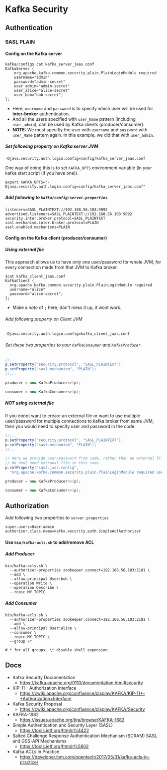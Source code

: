 # Kafka Security #

## Authentication ##

### SASL PLAIN ###

#### Config on the Kafka server ####

```
kafka/config$ cat kafka_server_jaas.conf
KafkaServer {
    org.apache.kafka.common.security.plain.PlainLoginModule required
    username="admin"
    password="admin-secret"
    user_admin="admin-secret"
    user_alice="alice-secret"
    user_bob="bob-secret";
};
```

* Here, `username` and `password` is to specify which user will be used for __inter-broker__ authentication.
* And all the users specified with `user_Name` pattern (including `user_admin`), can be used by Kafka clients (producer/consumer).
* __NOTE:__ We must specifiy the user with `username` and `password` with `user_Name` pattern again. In this
  example, we did that with `user_admin`.

##### Set following property on Kafka server JVM #####

```
-Djava.security.auth.login.config=config/kafka_server_jaas.conf
```

One way of doing this is to set `KAFKA_OPTS` environment variable (in your kafka start script (if you have one)).

```
export KAFKA_OPTS="-Djava.security.auth.login.config=config/kafka_server_jaas.conf"
```

##### Add following to `kafka/config/server.properties` #####

```
listeners=SASL_PLAINTEXT://192.168.56.103:9092
advertised.listeners=SASL_PLAINTEXT://192.168.56.103:9092
security.inter.broker.protocol=SASL_PLAINTEXT
sasl.mechanism.inter.broker.protocol=PLAIN
sasl.enabled.mechanisms=PLAIN
```

#### Config on the Kafka client (producer/consumer) ####

##### Using external file

This approach allows us to have only one user/password for whole JVM, for every connection made from that JVM to Kafka broker.

```
$cat kafka_client_jaas.conf
KafkaClient {
  org.apache.kafka.common.security.plain.PlainLoginModule required
  username="alice"
  password="alice-secret";
};
```

* Make a _note_ of `;` here, don't mess it up, it wont work.

###### Add following property on Client JVM

```
-Djava.security.auth.login.config=kafka_client_jaas.conf
```

###### Set these two properties to your `KafkaConsumer` and `KafkaProducer`.

```java
//...
p.setProperty("security.protocol", "SASL_PLAINTEXT");
p.setProperty("sasl.mechanism", "PLAIN");
//...

producer = new KafkaProducer<>(p);

consumer = new KafkaConsumer<>(p);
```

##### NOT using external file

If you donot want to creare an external file or want to use multiple
user/password for multiple connections to kafka broker from same JVM,
then you would need to specify user and password in the code.

```java
//...
p.setProperty("security.protocol", "SASL_PLAINTEXT");
p.setProperty("sasl.mechanism", "PLAIN");
//...

// Here we provide user/password from code, rather than an external file
// We dont need extranal file in this case.
p.setProperty("sasl.jaas.config",
  "org.apache.kafka.common.security.plain.PlainLoginModule required username=\"alice\" password=\"alice-secret\";");

producer = new KafkaProducer<>(p);

consumer = new KafkaConsumer<>(p);
```

## Authorization
Add following two properties to `server.properties`
```
super.users=User:admin
authorizer.class.name=kafka.security.auth.SimpleAclAuthorizer
```

#### Use `bin/kafka-acls.sh` to add/remove ACL

##### Add Producer
```
bin/kafka-acls.sh \
  --authorizer-properties zookeeper.connect=192.168.56.103:2181 \
  --add \
  --allow-principal User:bob \
  --operation Write \
  --operation Describe \
  --topic MY_TOPIC
```
##### Add Consumer
```
bin/kafka-acls.sh \
  --authorizer-properties zookeeper.connect=192.168.56.103:2181 \
  --add \
  --allow-principal User:alice \
  --consumer \
  --topic MY_TOPIC \
  --group \*
  
# * for all groups. \* disable shell expension.
```

## Docs
* Kafka Security Documentation
  * https://kafka.apache.org/0110/documentation.html#security
* KIP-11 - Authorization Interface
  * https://cwiki.apache.org/confluence/display/KAFKA/KIP-11+-+Authorization+Interface
* Kafka Security Proposal
  * https://cwiki.apache.org/confluence/display/KAFKA/Security
* KAFKA-1682
  * https://issues.apache.org/jira/browse/KAFKA-1682
* Simple Authentication and Security Layer (SASL)
  * https://tools.ietf.org/html/rfc4422
* Salted Challenge Response Authentication Mechanism (SCRAM) SASL and GSS-API Mechanisms
  * https://tools.ietf.org/html/rfc5802
* Kafka ACLs in Practice
  * https://developer.ibm.com/opentech/2017/05/31/kafka-acls-in-practice/

